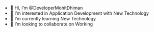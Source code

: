 - 👋 Hi, I’m @DeveloperMohitDhiman
- 👀 I’m interested in Application Development with New Technology
- 🌱 I’m currently learning New Technology
- 💞️ I’m looking to collaborate on Working


<!---
DeveloperMohitDhiman/DeveloperMohitDhiman is a ✨ special ✨ repository because its `README.md` (this file) appears on your GitHub profile.
You can click the Preview link to take a look at your changes.
--->
